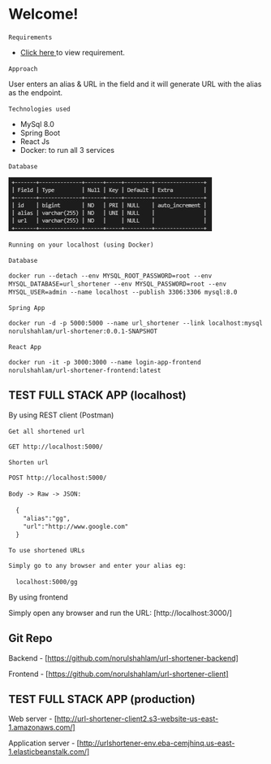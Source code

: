 # Welcome!

`Requirements`

- [Click here ](src/main/others/url-shortener.pdf) to view requirement.

`Approach`

User enters an alias & URL in the field and it will generate URL with the alias as the endpoint.

`Technologies used`

- MySql 8.0
- Spring Boot
- React Js
- Docker: to run all 3 services


`Database`

[![Image](src/main/others/database.JPG "Deploying Spring Boot Apps to AWS using Elastic Beanstalk")](src/main/others/database.JPG)

`Running on your localhost (using Docker)`

  `Database`

  	docker run --detach --env MYSQL_ROOT_PASSWORD=root --env MYSQL_DATABASE=url_shortener --env MYSQL_PASSWORD=root --env MYSQL_USER=admin --name localhost --publish 3306:3306 mysql:8.0

  `Spring App`

  	docker run -d -p 5000:5000 --name url_shortener --link localhost:mysql norulshahlam/url-shortener:0.0.1-SNAPSHOT

  `React App`

    docker run -it -p 3000:3000 --name login-app-frontend norulshahlam/url-shortener-frontend:latest

## TEST FULL STACK APP  (localhost)

By using REST client (Postman)

  `Get all shortened url`

    GET http://localhost:5000/

  `Shorten url`

    POST http://localhost:5000/

    Body -> Raw -> JSON:

      { 
        "alias":"gg",
        "url":"http://www.google.com"
      }  
    
  `To use shortened URLs`

    Simply go to any browser and enter your alias eg:

      localhost:5000/gg

By using frontend

  Simply open any browser and run the URL: [http://localhost:3000/]

## Git Repo

Backend - [https://github.com/norulshahlam/url-shortener-backend] 

Frontend - [https://github.com/norulshahlam/url-shortener-client]

## TEST FULL STACK APP (production)

Web server - [http://url-shortener-client2.s3-website-us-east-1.amazonaws.com/] 

Application server - [http://urlshortener-env.eba-cemjhinq.us-east-1.elasticbeanstalk.com/]
